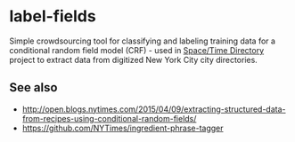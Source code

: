 # label-fields

Simple crowdsourcing tool for classifying and labeling training data for a conditional random field model (CRF) - used in [Space/Time Directory](http://spacetime.nypl.org) project to extract data from digitized New York City city directories.

## See also

- http://open.blogs.nytimes.com/2015/04/09/extracting-structured-data-from-recipes-using-conditional-random-fields/
- https://github.com/NYTimes/ingredient-phrase-tagger

